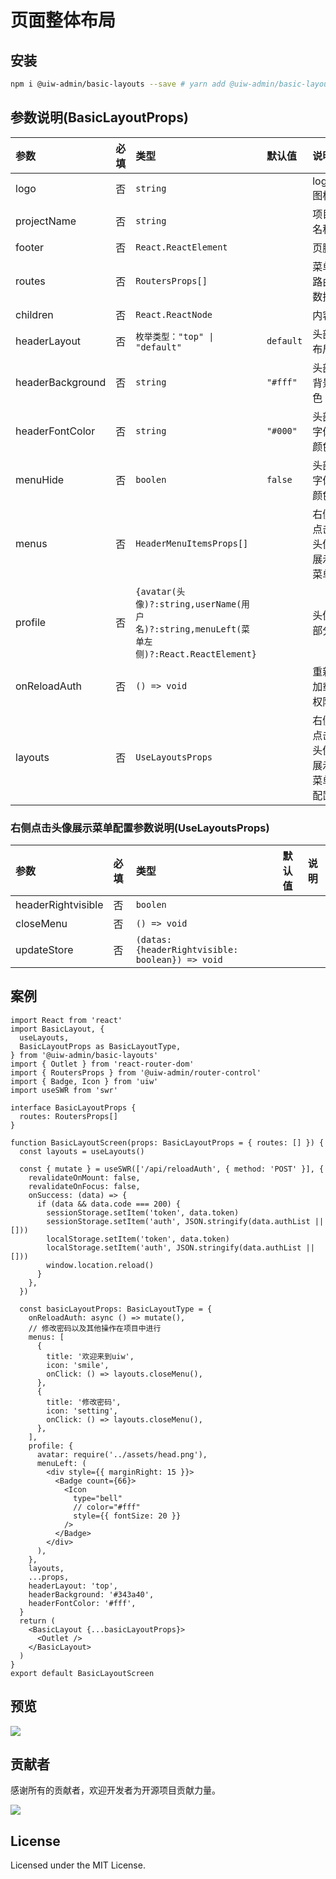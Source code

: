 # 页面整体布局

## 安装

```bash
npm i @uiw-admin/basic-layouts --save # yarn add @uiw-admin/basic-layouts
```
<!-- ## 参数

```ts

export type BasicLayoutProps = {
  logo?: string;
  projectName?: string;
  /**
   * 页脚
   */
  footer?: React.ReactElement;
  /** 子集路由 */ 
  routes?: RoutersProps[];
  children?: React.ReactNode;
  /** 头部 布局 */
  headerLayout?: "top" | "default",
  /** 头部背景色 */
  headerBackground?: string,
  /** 头部字体颜色 */
  headerFontColor?: string;
    /** 菜单隐藏 */
  menuHide?: boolean;
} & HeaderRightProps;


export interface HeaderMenuItemsProps {
  title: React.ReactNode;
  icon: JSX.Element | string | false | null;
  onClick?: () => void;
  divider?: boolean;
  render?: React.ReactNode;
}

export interface HeaderRightProps {
  /**
   * 菜单
   */
  menus?: Array<HeaderMenuItemsProps>;
  /**
   * avatar 头像
   * userName 用户名
   * menuLeft 菜单左侧
   */
  profile?: {
    avatar?: string;
    userName?: string;
    menuLeft?: React.ReactElement;
  };
  // 重新加载权限
  onReloadAuth: () => void;
  layouts?: UseLayoutsProps;
}

export interface Params {
  headerRightvisible: boolean;
}

export interface UseLayoutsProps {
  headerRightvisible: boolean;
  closeMenu: () => void;
  updateStore: (datas: Params) => void;
}

``` -->

## 参数说明(BasicLayoutProps)

| 参数             | 必填 | 类型                                                                                     | 默认值    | 说明                     |
| :--------------- | :--- | :--------------------------------------------------------------------------------------- | :-------- | :----------------------- |
| logo             | 否   | `string`                                                                                 |           | logo图标                 |
| projectName      | 否   | `string`                                                                                 |           | 项目名称                 |
| footer           | 否   | `React.ReactElement`                                                                     |           | 页脚                     |
| routes           | 否   | `RoutersProps[]`                                                                         |           | 菜单路由数据             |
| children         | 否   | `React.ReactNode`                                                                        |           | 内容                     |
| headerLayout     | 否   | `枚举类型："top" \| "default"`                                                           | `default` | 头部布局                 |
| headerBackground | 否   | `string`                                                                                 | `"#fff"`  | 头部背景色               |
| headerFontColor  | 否   | `string`                                                                                 | `"#000"`  | 头部字体颜色             |
| menuHide         | 否   | `boolen`                                                                                 | `false`   | 头部字体颜色             |
| menus            | 否   | `HeaderMenuItemsProps[]`                                                                 |           | 右侧点击头像展示菜单     |
| profile          | 否   | `{avatar(头像)?:string,userName(用户名)?:string,menuLeft(菜单左侧)?:React.ReactElement}` |           | 头像部分                 |
| onReloadAuth     | 否   | `() => void`                                                                             |           | 重新加载权限             |
| layouts          | 否   | `UseLayoutsProps`                                                                        |           | 右侧点击头像展示菜单配置 |

### 右侧点击头像展示菜单配置参数说明(UseLayoutsProps)

| 参数               | 必填 | 类型                                             | 默认值 | 说明 |
| :----------------- | :--- | :----------------------------------------------- | :----- | :--- |
| headerRightvisible | 否   | `boolen`                                         |        |      |
| closeMenu          | 否   | `() => void`                                     |        |      |
| updateStore        | 否   | `(datas: {headerRightvisible: boolean}) => void` |        |      |

## 案例

```tsx
import React from 'react'
import BasicLayout, {
  useLayouts,
  BasicLayoutProps as BasicLayoutType,
} from '@uiw-admin/basic-layouts'
import { Outlet } from 'react-router-dom'
import { RoutersProps } from '@uiw-admin/router-control'
import { Badge, Icon } from 'uiw'
import useSWR from 'swr'

interface BasicLayoutProps {
  routes: RoutersProps[]
}

function BasicLayoutScreen(props: BasicLayoutProps = { routes: [] }) {
  const layouts = useLayouts()

  const { mutate } = useSWR(['/api/reloadAuth', { method: 'POST' }], {
    revalidateOnMount: false,
    revalidateOnFocus: false,
    onSuccess: (data) => {
      if (data && data.code === 200) {
        sessionStorage.setItem('token', data.token)
        sessionStorage.setItem('auth', JSON.stringify(data.authList || []))
        localStorage.setItem('token', data.token)
        localStorage.setItem('auth', JSON.stringify(data.authList || []))
        window.location.reload()
      }
    },
  })

  const basicLayoutProps: BasicLayoutType = {
    onReloadAuth: async () => mutate(),
    // 修改密码以及其他操作在项目中进行
    menus: [
      {
        title: '欢迎来到uiw',
        icon: 'smile',
        onClick: () => layouts.closeMenu(),
      },
      {
        title: '修改密码',
        icon: 'setting',
        onClick: () => layouts.closeMenu(),
      },
    ],
    profile: {
      avatar: require('../assets/head.png'),
      menuLeft: (
        <div style={{ marginRight: 15 }}>
          <Badge count={66}>
            <Icon
              type="bell"
              // color="#fff"
              style={{ fontSize: 20 }}
            />
          </Badge>
        </div>
      ),
    },
    layouts,
    ...props,
    headerLayout: 'top',
    headerBackground: '#343a40',
    headerFontColor: '#fff',
  }
  return (
    <BasicLayout {...basicLayoutProps}>
      <Outlet />
    </BasicLayout>
  )
}
export default BasicLayoutScreen

```

## 预览

![](https://user-images.githubusercontent.com/49544090/150921430-c7c7316a-af30-41b5-873f-1f3d86cc9d03.png)


## 贡献者

感谢所有的贡献者，欢迎开发者为开源项目贡献力量。

<a href="https://github.com/uiwjs/uiw-admin/graphs/contributors">
  <img src="https://uiwjs.github.io/uiw-admin/CONTRIBUTORS.svg" />
</a>

## License

Licensed under the MIT License.